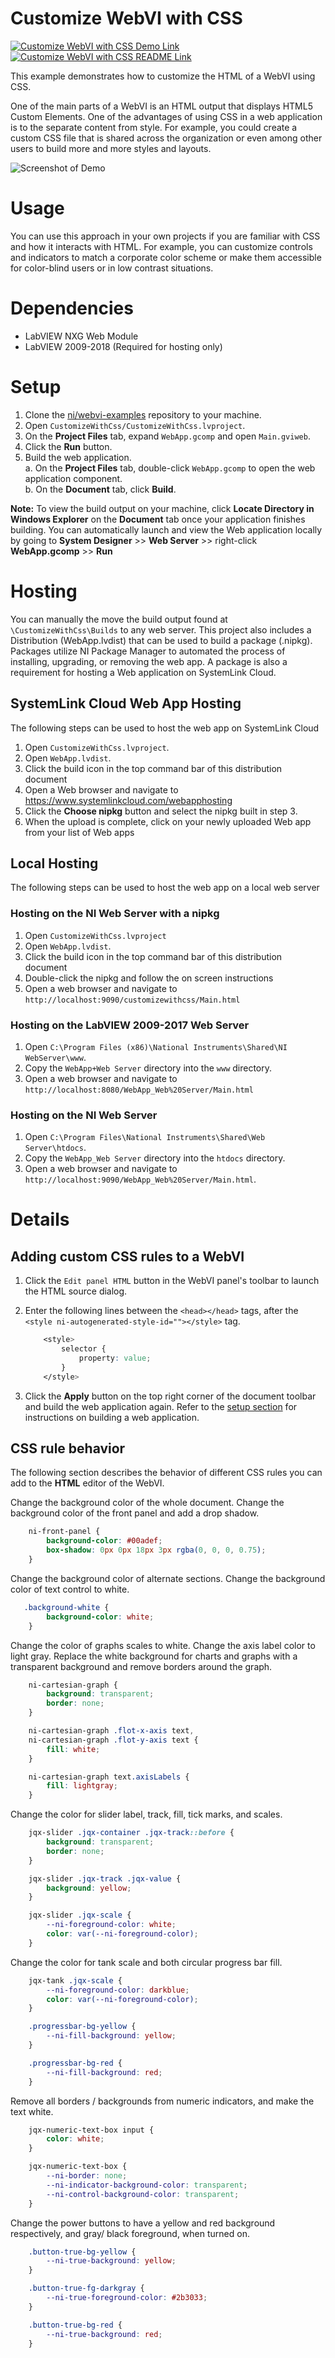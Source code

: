 # Customize WebVI with CSS
[![Customize WebVI with CSS Demo Link](https://img.shields.io/badge/Details-Demo_Link-green.svg)](https://ni.github.io/webvi-examples/CustomizeWithCss/Builds/WebApp_Web%20Server/Main.html)
[![Customize WebVI with CSS README Link](https://img.shields.io/badge/Details-README_Link-orange.svg)]()

This example demonstrates how to customize the HTML of a WebVI using CSS.

One of the main parts of a WebVI is an HTML output that displays HTML5 Custom Elements. One of the advantages of using CSS in a web application is to the separate content from style. For example, you could create a custom CSS file that is shared across the organization or even among other users to build more and more styles and layouts.

![Screenshot of Demo](readme_files/Screenshot.gif)

# Usage
You can use this approach in your own projects if you are familiar with CSS and how it interacts with HTML. For example, you can customize controls and indicators to match a corporate color scheme or make them accessible for color-blind users or in low contrast situations.

# Dependencies
- LabVIEW NXG Web Module
- LabVIEW 2009-2018 (Required for hosting only)

# Setup
1. Clone the [ni/webvi-examples](https://github.com/ni/webvi-examples) repository to your machine.
2. Open `CustomizeWithCss/CustomizeWithCss.lvproject`.
3. On the **Project Files** tab, expand `WebApp.gcomp` and open `Main.gviweb`.
4. Click the **Run** button.
5. Build the web application.  
  a. On the **Project Files** tab, double-click `WebApp.gcomp` to open the web application component.  
  b. On the **Document** tab, click **Build**.  

**Note:** To view the build output on your machine, click **Locate Directory in Windows Explorer** on the **Document** tab once your application finishes building. You can automatically launch and view the Web application locally by going to **System Designer** >> **Web Server** >> right-click **WebApp.gcomp** >> **Run**

# Hosting
You can manually the move the build output found at `\CustomizeWithCss\Builds` to any web server. This project also includes a Distribution (WebApp.lvdist) that can be used to build a package (.nipkg). Packages utilize NI Package Manager to automated the process of installing, upgrading, or removing the web app. A package is also a requirement for hosting a Web application on SystemLink Cloud.

## SystemLink Cloud Web App Hosting
The following steps can be used to host the web app on SystemLink Cloud
1. Open `CustomizeWithCss.lvproject`.
2. Open `WebApp.lvdist`.
3. Click the build icon in the top command bar of this distribution document
4. Open a Web browser and navigate to https://www.systemlinkcloud.com/webapphosting
5. Click the **Choose nipkg** button and select the nipkg built in step 3.
6. When the upload is complete, click on your newly uploaded Web app from your list of Web apps

## Local Hosting
The following steps can be used to host the web app on a local web server
### Hosting on the NI Web Server with a nipkg
1. Open `CustomizeWithCss.lvproject`
2. Open `WebApp.lvdist`.
3. Click the build icon in the top command bar of this distribution document
4. Double-click the nipkg and follow the on screen instructions
5. Open a web browser and navigate to `http://localhost:9090/customizewithcss/Main.html`

### Hosting on the LabVIEW 2009-2017 Web Server
1. Open `C:\Program Files (x86)\National Instruments\Shared\NI WebServer\www`.
2. Copy the `WebApp+Web Server` directory into the `www` directory.
3. Open a web browser and navigate to `http://localhost:8080/WebApp_Web%20Server/Main.html`

### Hosting on the NI Web Server
1. Open `C:\Program Files\National Instruments\Shared\Web Server\htdocs`.
2. Copy the `WebApp_Web Server` directory into the `htdocs` directory.
3. Open a web browser and navigate to `http://localhost:9090/WebApp_Web%20Server/Main.html`.

# Details

## Adding custom CSS rules to a WebVI
1. Click the `Edit panel HTML` button in the WebVI panel's toolbar to launch the HTML source dialog.
2. Enter the following lines between the `<head></head>` tags, after the `<style ni-autogenerated-style-id=""></style>` tag.
    ```css
        <style>
            selector {
                property: value;
            }
        </style>
    ```

3. Click the **Apply** button on the top right corner of the document toolbar and build the web application again. Refer to the [setup section](#setup) for instructions on building a web application.

## CSS rule behavior
The following section describes the behavior of  different CSS rules you can add to the **HTML** editor of the WebVI.

Change the background color of the whole document. Change the background color of the front panel and add a drop shadow.
```css    
    ni-front-panel {
        background-color: #00adef;
        box-shadow: 0px 0px 18px 3px rgba(0, 0, 0, 0.75);
    }
```

Change the background color of alternate sections. Change the background color of text control to white.
```css
   .background-white {
        background-color: white;
    }
```

Change the color of graphs scales to white. Change the axis label color to light gray. Replace the white background for charts and graphs with a transparent background and remove borders around the graph.
```css
    ni-cartesian-graph {
        background: transparent;
        border: none;
    }

    ni-cartesian-graph .flot-x-axis text,
    ni-cartesian-graph .flot-y-axis text {
        fill: white;
    }

    ni-cartesian-graph text.axisLabels {
        fill: lightgray;
    }
```

Change the color for slider label, track, fill, tick marks, and scales.
```css
    jqx-slider .jqx-container .jqx-track::before {
        background: transparent;
        border: none;
    }

    jqx-slider .jqx-track .jqx-value {
        background: yellow;
    }

    jqx-slider .jqx-scale {
        --ni-foreground-color: white;
        color: var(--ni-foreground-color);
    }
```

Change the color for tank scale and both circular progress bar fill.
```css
    jqx-tank .jqx-scale {
        --ni-foreground-color: darkblue;
        color: var(--ni-foreground-color);
    }

    .progressbar-bg-yellow {
        --ni-fill-background: yellow;
    }

    .progressbar-bg-red {
        --ni-fill-background: red;
    }
```

Remove all borders / backgrounds from numeric indicators, and make the text white.
```css
    jqx-numeric-text-box input {
        color: white;
    }

    jqx-numeric-text-box {
        --ni-border: none;
        --ni-indicator-background-color: transparent;
        --ni-control-background-color: transparent;
    }
```

Change the power buttons to have a yellow and red background respectively, and gray/ black foreground, when turned on.
```css
    .button-true-bg-yellow {
        --ni-true-background: yellow;
    }

    .button-true-fg-darkgray {
        --ni-true-foreground-color: #2b3033;
    }

    .button-true-bg-red {
        --ni-true-background: red;
    }
```
